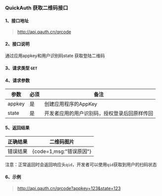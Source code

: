### QuickAuth 获取二维码接口

#### 1、接口地址

> http://api.qauth.cn/qrcode

#### 2、接口说明	 

通过应用appkey和用户识别码state 获取登陆二维码

#### 3、请求类型 `GET`

#### 4、请求参数

|参数|必须|备注|
|--|--|--|
|appkey|是|创建应用程序的AppKey|
|state|是|开发者应用的用户识别码，授权登录后回原样传回|

#### 5、返回结果

|正确结果|二维码图片|
|--|--|
|错误结果|{code=1,msg:"错误原因"}|

注意：正常返回时会返回响应头`qid`，开发者可以使用`qid`获取到用户的扫码状态

#### 6、示例

> http://api.qauth.cn/qrcode?appkey=123&state=123
